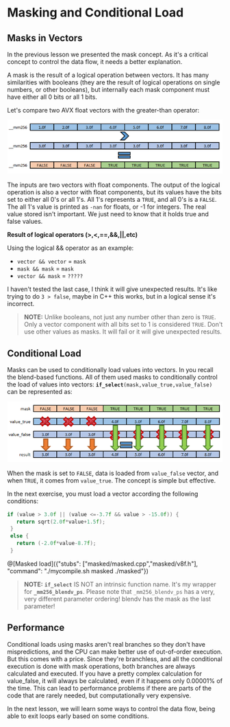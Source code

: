 # Masking and Conditional Load

## Masks in Vectors

In the previous lesson we presented the mask concept. As it's a critical concept to control the data flow, it needs a better explanation.

A mask is the result of a logical operation between vectors. It has many similarities with booleans (they are the result of logical operations on single numbers, or other booleans), but internally each mask component must have either all 0 bits or all 1 bits.

Let's compare two AVX float vectors with the greater-than operator:

![Mask AVX](mask.png)

The inputs are two vectors with float components. The output of the logical operation is also a vector with float components, but its values have the bits set to either all 0's or all 1's.
All 1's represents a `TRUE`, and all 0's is a `FALSE`. The all 1's value is printed as `-nan` for floats, or -1 for integers. The real value stored isn't important. We just need to know that it holds true and false values.

**Result of logical operators (>,<,==,&&,||,etc)**

Using the logical && operator as an example:

- `vector && vector` = `mask`
- `mask && mask` = `mask`
- `vector && mask` = `?????` 

I haven't tested the last case, I think it will give unexpected results. It's like trying to do `3 > false`, maybe in C++ this works, but in a logical sense it's incorrect.

>**NOTE:** Unlike booleans, not just any number other than zero is `TRUE`. Only a vector component with all bits set to 1 is considered `TRUE`. Don't use other values as masks. It will fail or it will give unexpected results.

## Conditional Load

Masks can be used to conditionally load values into vectors.
In you recall the blend-based functions. All of them used masks to conditionally control the load of values into vectors:
**`if_select`**`(mask,value_true,value_false)` can be represented as:

![if_select](ifselect.png)

When the mask is set to `FALSE`, data is loaded from `value_false` vector, and when `TRUE`, it comes from `value_true`.
The concept is simple but effective.

In the next exercise, you must load a vector according the following conditions:
```cpp
if (value > 3.0f || (value <=-3.7f && value > -15.0f)) {
   return sqrt(2.0f*value+1.5f);
 }
 else {
   return (-2.0f*value-8.7f);
 }
```
@[Masked load]({"stubs": ["masked/masked.cpp","masked/v8f.h"], "command": "./mycompile.sh masked ./masked"})


>**NOTE:** **`if_select`** IS NOT an intrinsic function name. It's my wrapper for **`_mm256_blendv_ps`**. Please note that `_mm256_blendv_ps` has a very, very different parameter ordering! blendv has the mask as the last parameter!

## Performance 

Conditional loads using masks aren't real branches so they don't have mispredictions, and the CPU can make better use of out-of-order execution.
But this comes with a price. Since they're branchless, and all the conditional execution is done with mask operations, both branches are always calculated and executed.
If you have a pretty complex calculation for value_false, it will always be calculated, even if it happens only 0.00001% of the time.
This can lead to performance problems if there are parts of the code that are rarely needed, but computationally very expensive.

In the next lesson, we will learn some ways to control the data flow, being able to exit loops early based on some conditions.

